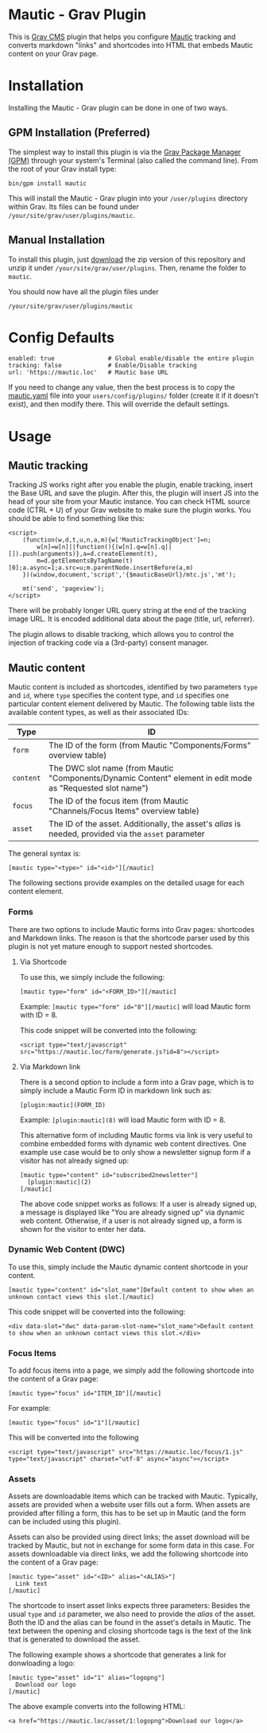 # Mautic - Grav Plugin

This is [Grav CMS](http://getgrav.org) plugin that helps you configure [Mautic](https://mautic.org) tracking and converts markdown "links" and shortcodes into HTML that embeds Mautic content on your Grav page.

# Installation

Installing the Mautic - Grav plugin can be done in one of two ways.

## GPM Installation (Preferred)

The simplest way to install this plugin is via the [Grav Package Manager (GPM)](http://learn.getgrav.org/advanced/grav-gpm) through your system's Terminal (also called the command line).  From the root of your Grav install type:

    bin/gpm install mautic

This will install the Mautic - Grav plugin into your `/user/plugins` directory within Grav. Its files can be found under `/your/site/grav/user/plugins/mautic`.

## Manual Installation

To install this plugin, just [download](https://github.com/mautic/mautic-grav/archive/master.zip) the zip version of this repository and unzip it under `/your/site/grav/user/plugins`. Then, rename the folder to `mautic`.

You should now have all the plugin files under

    /your/site/grav/user/plugins/mautic

# Config Defaults

```
enabled: true               # Global enable/disable the entire plugin
tracking: false             # Enable/Disable tracking
url: 'https://mautic.loc'   # Mautic base URL
```

If you need to change any value, then the best process is to copy the [mautic.yaml](mautic.yaml) file into your `users/config/plugins/` folder (create it if it doesn't exist), and then modify there.  This will override the default settings.

# Usage

## Mautic tracking

Tracking JS works right after you enable the plugin, enable tracking, insert the Base URL and save the plugin. After this, the plugin will insert JS into the head of your site from your Mautic instance. You can check HTML source code (CTRL + U) of your Grav website to make sure the plugin works. You should be able to find something like this:

```
<script>
    (function(w,d,t,u,n,a,m){w['MauticTrackingObject']=n;
        w[n]=w[n]||function(){(w[n].q=w[n].q||[]).push(arguments)},a=d.createElement(t),
        m=d.getElementsByTagName(t)[0];a.async=1;a.src=u;m.parentNode.insertBefore(a,m)
    })(window,document,'script','{$mauticBaseUrl}/mtc.js','mt');

    mt('send', 'pageview');
</script>
```

There will be probably longer URL query string at the end of the tracking image URL. It is encoded additional data about the page (title, url, referrer).

The plugin allows to disable tracking, which allows you to control the injection of tracking code via a (3rd-party) consent manager.

## Mautic content

Mautic content is included as shortcodes, identified by two parameters `type`
and `id`, where `type` specifies the content type, and `id` specifies one
particular content element delivered by Mautic. The following table lists the
available content types, as well as their associated IDs:

| Type      | ID                                                                                                        |
|-----------|-----------------------------------------------------------------------------------------------------------|
| `form`    | The ID of the form (from Mautic "Components/Forms" overview table)                                        |
| `content` | The DWC slot name (from Mautic "Components/Dynamic Content" element in edit mode as "Requested slot name")|
| `focus`   | The ID of the focus item (from Mautic "Channels/Focus Items" overview table)                              |
| `asset`   | The ID of the asset. Additionally, the asset's *alias* is needed, provided via the `asset` parameter      |

The general syntax is:

```
[mautic type="<type>" id="<id>"][/mautic]
```

The following sections provide examples on the detailed usage for each content
element.

### Forms

There are two options to include Mautic forms into Grav pages: shortcodes and
Markdown links. The reason is that the shortcode parser used by this plugin is
not yet mature enough to support nested shortcodes.

1. Via Shortcode

    To use this, we simply include the following:
    
    ```
    [mautic type="form" id="<FORM_ID>"][/mautic]
    ```
    
    Example: `[mautic type="form" id="8"][/mautic]` will load Mautic form with ID = 8.
    
    This code snippet will be converted into the following:
    
    ```
    <script type="text/javascript" src="https://mautic.loc/form/generate.js?id=8"></script>
    ```

2. Via Markdown link

    There is a second option to include a form into a Grav page, which is to simply
    include a Mautic Form ID in markdown link such as:
    
    ```
    [plugin:mautic](FORM_ID)
    ```
    
    Example: `[plugin:mautic](8)` will load Mautic form with ID = 8.
    
    This alternative form of including Mautic forms via link is very useful to
    combine embedded forms with dynamic web content directives. One example use case
    would be to only show a newsletter signup form if a visitor has not already
    signed up:
    
    ```
    [mautic type="content" id="subscribed2newsletter"]
      [plugin:mautic](2)
    [/mautic]
    ```
    
    The above code snippet works as follows: If a user is already signed up, a
    message is displayed like "You are already signed up" via dynamic web content.
    Otherwise, if a user is not already signed up, a form is shown for the visitor
    to enter her data.

### Dynamic Web Content (DWC)

To use this, simply include the Mautic dynamic content shortcode in your content.

```
[mautic type="content" id="slot_name"]Default content to show when an unknown contact views this slot.[/mautic]
```

This code snippet will be converted into the following:

```
<div data-slot="dwc" data-param-slot-name="slot_name">Default content to show when an unknown contact views this slot.</div>
```

### Focus Items

To add focus items into a page, we simply add the following shortcode into the
content of a Grav page:


```
[mautic type="focus" id="ITEM_ID"][/mautic]
```

For example:

```
[mautic type="focus" id="1"][/mautic]
```

This will be converted into the following

```
<script type="text/javascript" src="https://mautic.loc/focus/1.js" type="text/javascript" charset="utf-8" async="async"></script>
```

### Assets

Assets are downloadable items which can be tracked with Mautic. Typically,
assets are provided when a website user fills out a form. When assets are
provided after filling a form, this has to be set up in Mautic (and the form can
be included using this plugin).

Assets can also be provided using direct links; the asset download will be
tracked by Mautic, but not in exchange for some form data in this case. For
assets downloadable via direct links, we add the following shortcode into the
content of a Grav page:

```
[mautic type="asset" id="<ID>" alias="<ALIAS>"]
  Link text
[/mautic]
```

The shortcode to insert asset links expects three parameters: Besides the usual
`type` and `id` parameter, we also need to provide the *alias* of the asset.
Both the ID and the alias can be found in the asset's details in Mautic. The
text between the opening and closing shortcode tags is the text of the link that
is generated to download the asset.

The following example shows a shortcode that generates a link for donwloading a
logo:

```
[mautic type="asset" id="1" alias="logopng"]
  Download our logo
[/mautic]
```

The above example converts into the following HTML:

```
<a href="https://mautic.loc/asset/1:logopng">Download our logo</a>
```
